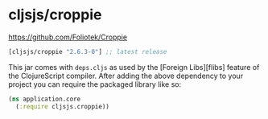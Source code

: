 # cljsjs/croppie

https://github.com/Foliotek/Croppie

[](dependency)
```clojure
[cljsjs/croppie "2.6.3-0"] ;; latest release
```
[](/dependency)

This jar comes with `deps.cljs` as used by the [Foreign Libs][flibs] feature
of the ClojureScript compiler. After adding the above dependency to your project
you can require the packaged library like so:

```clojure
(ns application.core
  (:require cljsjs.croppie))
```

